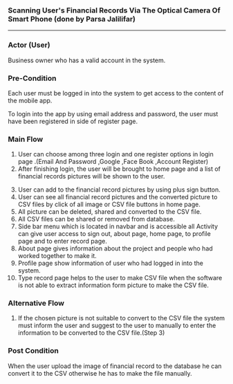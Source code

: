 ### Scanning User's Financial Records Via The Optical Camera Of Smart Phone (done by Parsa Jalilifar)

*** 

### Actor (User)

Business owner who has a valid account in the system.

### Pre-Condition

Each user must be logged in into the system to get access to the content of the mobile app.

To login into the app by using email address and password, the user must have been registered in side of register page.

### Main Flow

1. User can choose among three login and one register options in login page .(Email And Password ,Google ,Face Book ,Account Register)
2. After finishing login, the user will be brought to home page and a list of financial records pictures will be shown to the user.
3) User can add to the financial record pictures by using plus sign button.
4) User can see all financial record pictures and the converted picture to CSV files by click of all image or CSV file buttons in home page.
5) All picture can be deleted, shared and converted to the CSV file.
6) All CSV files can be shared or removed from database.
7) Side bar menu which is located in navbar and is accessible all Activity can give user access to sign out, about page, home page, to profile page
   and to enter record page.
8) About page gives information about the project and people who had worked together to make it.
9) Profile page show information of user who had logged in into the system.
10) Type record page helps to the user to make CSV file when the software is not able to extract information form picture to make the CSV file.

### Alternative Flow

1. If the chosen picture is not suitable to convert to the CSV file the system must inform the user and suggest to the user to manually to enter
   the information to be converted to the CSV file.(Step 3)


### Post Condition

When the user upload the image of financial record to the database he can convert it to the CSV otherwise he has to make the file manually.
